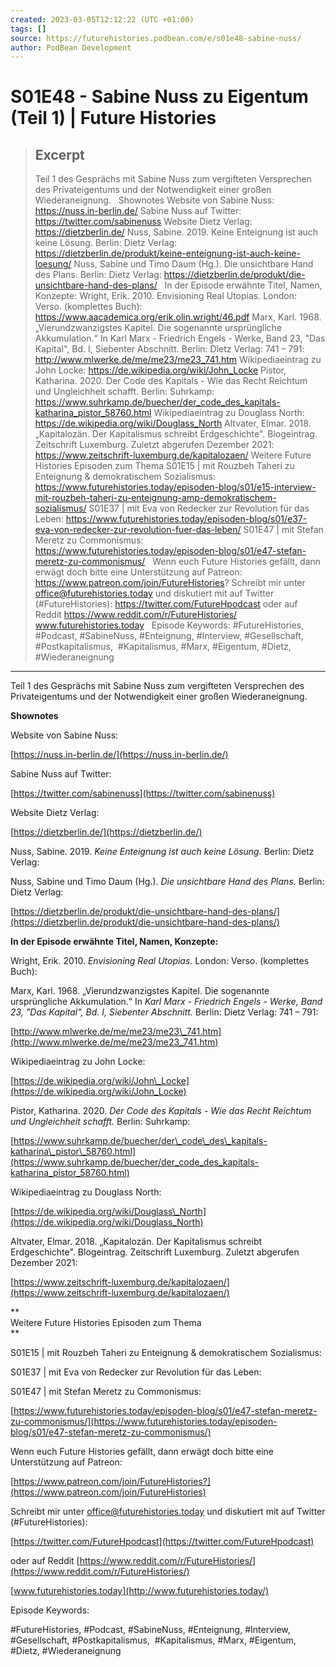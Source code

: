 ```yaml
---
created: 2023-03-05T12:12:22 (UTC +01:00)
tags: []
source: https://futurehistories.podbean.com/e/s01e48-sabine-nuss/
author: PodBean Development
---
```


# S01E48 - Sabine Nuss zu Eigentum (Teil 1) | Future Histories

> ## Excerpt
> Teil 1 des Gesprächs mit Sabine Nuss zum vergifteten Versprechen des Privateigentums und der Notwendigkeit einer großen Wiederaneignung.
 
Shownotes
Website von Sabine Nuss:
https://nuss.in-berlin.de/
Sabine Nuss auf Twitter:
https://twitter.com/sabinenuss
Website Dietz Verlag:
https://dietzberlin.de/
Nuss, Sabine. 2019. Keine Enteignung ist auch keine Lösung. Berlin: Dietz Verlag:
https://dietzberlin.de/produkt/keine-enteignung-ist-auch-keine-loesung/
Nuss, Sabine und Timo Daum (Hg.). Die unsichtbare Hand des Plans. Berlin: Dietz Verlag:
https://dietzberlin.de/produkt/die-unsichtbare-hand-des-plans/
 
In der Episode erwähnte Titel, Namen, Konzepte:
Wright, Erik. 2010. Envisioning Real Utopias. London: Verso. (komplettes Buch):
https://www.aacademica.org/erik.olin.wright/46.pdf
Marx, Karl. 1968. „Vierundzwanzigstes Kapitel. Die sogenannte ursprüngliche Akkumulation.“ In Karl Marx - Friedrich Engels - Werke, Band 23, "Das Kapital", Bd. I, Siebenter Abschnitt. Berlin: Dietz Verlag: 741 – 791:
http://www.mlwerke.de/me/me23/me23_741.htm
Wikipediaeintrag zu John Locke:
https://de.wikipedia.org/wiki/John_Locke
Pistor, Katharina. 2020. Der Code des Kapitals - Wie das Recht Reichtum und Ungleichheit schafft. Berlin: Suhrkamp:
https://www.suhrkamp.de/buecher/der_code_des_kapitals-katharina_pistor_58760.html
Wikipediaeintrag zu Douglass North:
https://de.wikipedia.org/wiki/Douglass_North
Altvater, Elmar. 2018. „Kapitalozän. Der Kapitalismus schreibt Erdgeschichte". Blogeintrag. Zeitschrift Luxemburg. Zuletzt abgerufen Dezember 2021:
https://www.zeitschrift-luxemburg.de/kapitalozaen/
Weitere Future Histories Episoden zum Thema
S01E15 | mit Rouzbeh Taheri zu Enteignung & demokratischem Sozialismus:
https://www.futurehistories.today/episoden-blog/s01/e15-interview-mit-rouzbeh-taheri-zu-enteignung-amp-demokratischem-sozialismus/
S01E37 | mit Eva von Redecker zur Revolution für das Leben:
https://www.futurehistories.today/episoden-blog/s01/e37-eva-von-redecker-zur-revolution-fuer-das-leben/
S01E47 | mit Stefan Meretz zu Commonismus:
https://www.futurehistories.today/episoden-blog/s01/e47-stefan-meretz-zu-commonismus/
 
Wenn euch Future Histories gefällt, dann erwägt doch bitte eine Unterstützung auf Patreon:
https://www.patreon.com/join/FutureHistories?
Schreibt mir unter office@futurehistories.today und diskutiert mit auf Twitter (#FutureHistories):
https://twitter.com/FutureHpodcast
oder auf Reddit https://www.reddit.com/r/FutureHistories/
www.futurehistories.today
 
Episode Keywords:
#FutureHistories, #Podcast, #SabineNuss, #Enteignung, #Interview, #Gesellschaft, #Postkapitalismus,  #Kapitalismus, #Marx, #Eigentum, #Dietz, #Wiederaneignung

---
Teil 1 des Gesprächs mit Sabine Nuss zum vergifteten Versprechen des Privateigentums und der Notwendigkeit einer großen Wiederaneignung.

**Shownotes**

Website von Sabine Nuss:

[https://nuss.in-berlin.de/](https://nuss.in-berlin.de/)

  
Sabine Nuss auf Twitter:

[https://twitter.com/sabinenuss](https://twitter.com/sabinenuss)

  
Website Dietz Verlag:

[https://dietzberlin.de/](https://dietzberlin.de/)

  
Nuss, Sabine. 2019. _Keine Enteignung ist auch keine Lösung._ Berlin: Dietz Verlag:

Nuss, Sabine und Timo Daum (Hg.). _Die unsichtbare Hand des Plans._ Berlin: Dietz Verlag:

[https://dietzberlin.de/produkt/die-unsichtbare-hand-des-plans/](https://dietzberlin.de/produkt/die-unsichtbare-hand-des-plans/)

**In der Episode erwähnte Titel, Namen, Konzepte:**

  
Wright, Erik. 2010. _Envisioning Real Utopias._ London: Verso. (komplettes Buch):

Marx, Karl. 1968. „Vierundzwanzigstes Kapitel. Die sogenannte ursprüngliche Akkumulation.“ In _Karl Marx - Friedrich Engels - Werke, Band 23, "Das Kapital", Bd. I, Siebenter Abschnitt._ Berlin: Dietz Verlag: 741 – 791:

[http://www.mlwerke.de/me/me23/me23\_741.htm](http://www.mlwerke.de/me/me23/me23_741.htm)

  
Wikipediaeintrag zu John Locke:

[https://de.wikipedia.org/wiki/John\_Locke](https://de.wikipedia.org/wiki/John_Locke)

  
Pistor, Katharina. 2020. _Der Code des Kapitals - Wie das Recht Reichtum und Ungleichheit schafft._ Berlin: Suhrkamp:

[https://www.suhrkamp.de/buecher/der\_code\_des\_kapitals-katharina\_pistor\_58760.html](https://www.suhrkamp.de/buecher/der_code_des_kapitals-katharina_pistor_58760.html)

  
Wikipediaeintrag zu Douglass North:

[https://de.wikipedia.org/wiki/Douglass\_North](https://de.wikipedia.org/wiki/Douglass_North)

  
Altvater, Elmar. 2018. „Kapitalozän. Der Kapitalismus schreibt Erdgeschichte". Blogeintrag. Zeitschrift Luxemburg. Zuletzt abgerufen Dezember 2021:

[https://www.zeitschrift-luxemburg.de/kapitalozaen/](https://www.zeitschrift-luxemburg.de/kapitalozaen/)

**  
Weitere Future Histories Episoden zum Thema  
**

S01E15 | mit Rouzbeh Taheri zu Enteignung & demokratischem Sozialismus:

S01E37 | mit Eva von Redecker zur Revolution für das Leben:

S01E47 | mit Stefan Meretz zu Commonismus:

[https://www.futurehistories.today/episoden-blog/s01/e47-stefan-meretz-zu-commonismus/](https://www.futurehistories.today/episoden-blog/s01/e47-stefan-meretz-zu-commonismus/)

Wenn euch Future Histories gefällt, dann erwägt doch bitte eine Unterstützung auf Patreon:

[https://www.patreon.com/join/FutureHistories?](https://www.patreon.com/join/FutureHistories)

Schreibt mir unter office@futurehistories.today und diskutiert mit auf Twitter (#FutureHistories):

[https://twitter.com/FutureHpodcast](https://twitter.com/FutureHpodcast)

oder auf Reddit [https://www.reddit.com/r/FutureHistories/](https://www.reddit.com/r/FutureHistories/)

[www.futurehistories.today](http://www.futurehistories.today/)

Episode Keywords:

#FutureHistories, #Podcast, #SabineNuss, #Enteignung, #Interview, #Gesellschaft, #Postkapitalismus,  #Kapitalismus, #Marx, #Eigentum, #Dietz, #Wiederaneignung
